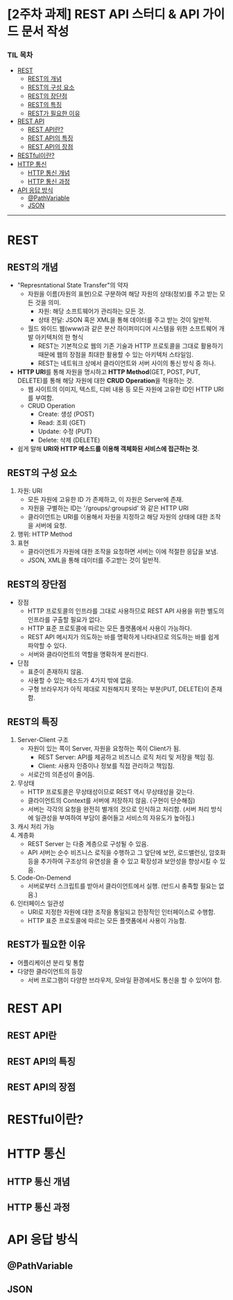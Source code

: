 # [2주차 과제] REST API 스터디 & API 가이드 문서 작성





### TIL 목차 
* [REST](#rest)
  - [REST의 개념](#rest의-개념)
  - [REST의 구성 요소](#rest의-구성-요소)
  - [REST의 장단점](#rest의-장단점)
  - [REST의 특징](#rest의-특징)
  - [REST가 필요한 이유](#rest가-필요한-이유)
* [REST API](#rest-api)
  - [REST API란?](#rest-api란)
  - [REST API의 특징](#rest-api의-특징)
  - [REST API의 장점](#rest-api의-장점)
* [RESTful이란?](#restful이란)
* [HTTP 통신](#http-통신)
  - [HTTP 통신 개념](#http-통신-개념)
  - [HTTP 통신 과정](#http-통신-과정)
* [API 응답 방식](#api-응답-방식)
  - [@PathVariable](#@PathVariable)
  - [JSON](#json)

- - - 

# REST
## REST의 개념
- "Represntational State Transfer"의 약자 
  * 자원을 이름(자원의 표현)으로 구분하여 해당 자원의 상태(정보)를 주고 받는 모든 것을 의미.
    + 자원: 해당 소프트웨어가 관리하는 모든 것. 
    + 상태 전달: JSON 혹은 XML을 통해 데이터를 주고 받는 것이 일반적.  
  * 월드 와이드 웹(www)과 같은 분산 하이퍼미디어 시스템을 위한 소프트웨어 개발 아키텍처의 한 형식
    + REST는 기본적으로 웹의 기존 기술과 HTTP 프로토콜을 그대로 활용하기 때문에 웹의 장점을 최대한 활용할 수 있는 아키텍처 스타일임. 
    + REST는 네트워크 상에서 클라이언트와 서버 사이의 통신 방식 중 하나. 
- **HTTP URI**를 통해 자원을 명시하고 **HTTP Method**(GET, POST, PUT, DELETE)를 통해 해당 자원에 대한 **CRUD Operation**을 적용하는 것. 
  * 웹 사이트의 이미지, 텍스트, 디비 내용 등 모든 자원에 고유한 ID인 HTTP URI를 부여함. 
  * CRUD Operation
    + Create: 생성 (POST)
    + Read: 조회 (GET)
    + Update: 수정 (PUT)
    + Delete: 삭제 (DELETE)
- 쉽게 말해 **URI와 HTTP 메소드를 이용해 객체화된 서비스에 접근하는 것**. 

## REST의 구성 요소
1. 자원: URI
    - 모든 자원에 고유한 ID 가 존제하고, 이 자원은 Server에 존재. 
    - 자원을 구별하는 ID는 '/groups/:groupsid' 와 같은 HTTP URI
    - 클라이언트는 URI를 이용해서 자원을 지정하고 해당 자원의 상태에 대한 조작을 서버에 요청. 
2. 행위: HTTP Method
3. 표현
    - 클라이언트가 자원에 대한 조작을 요청하면 서버는 이에 적절한 응답을 보냄. 
    - JSON, XML을 통해 데이터를 주고받는 것이 일반적. 

## REST의 장단점
- 장점
  * HTTP 프로토콜의 인프라를 그대로 사용하므로 REST API 사용을 위한 별도의 인프라를 구출할 필요가 없다.
  * HTTP 표준 프로토콜에 따르는 모든 플랫폼에서 사용이 가능하다.
  * REST API 메시지가 의도하는 바를 명확하게 나타내므로 의도하는 바를 쉽게 파악할 수 있다.
  * 서버와 클라이언트의 역할을 명확하게 분리한다. 
- 단점
  * 표준이 존재하지 않음. 
  * 사용할 수 있는 메소드가 4가지 밖에 없음. 
  * 구형 브라우저가 아직 제대로 지원해지지 못하는 부분(PUT, DELETE)이 존재함. 

## REST의 특징
1. Server-Client 구조
    - 자원이 있는 쪽이 Server, 자원을 요청하는 쪽이 Client가 됨. 
      + REST Server: API를 제공하고 비즈니스 로직 처리 및 저장을 책임 짐. 
      + Client: 사용자 인증이나 정보를 직접 관리하고 책임짐. 
    - 서로간의 의존성이 줄어듬. 
2. 무상태
    - HTTP 프로토콜은 무상태성이므로 REST 역시 무상태성을 갖는다. 
    - 클라이언트의 Context를 서버에 저장하지 않음. (구현이 단순해짐)
    - 서버는 각각의 요청을 완전히 별개의 것으로 인식하고 처리함. (서버 처리 방식에 일관성을 부여하여 부담이 줄어들고 서비스의 자유도가 높아짐.)
3. 캐시 처리 가능
4. 계층화
    - REST Server 는 다중 계층으로 구성될 수 있음. 
    - API 서버는 순수 비즈니스 로직을 수행하고 그 앞단에 보안, 로드밸런싱, 암호화 등을 추가하여 구조상의 유연성을 줄 수 있고 확장성과 보안성을 향상시킬 수 있음. 
5. Code-On-Demend
    - 서버로부터 스크립트를 받아서 클라이언트에서 실행. (반드시 충족할 필요는 없음.)
6. 인터페이스 일관성
    - URI로 지정한 자원에 대한 조작을 통일되고 한정적인 인터페이스로 수행함. 
    - HTTP 표준 프로토콜에 따르는 모든 플랫폼에서 사용이 가능함. 

## REST가 필요한 이유
- 어플리케이션 분리 및 통합
- 다양한 클라이언트의 등장
  * 서버 프로그램이 다양한 브라우저, 모바일 환경에서도 통신을 할 수 있어야 함.

# REST API
## REST API란
## REST API의 특징
## REST API의 장점


# RESTful이란?




# HTTP 통신
## HTTP 통신 개념


## HTTP 통신 과정




# API 응답 방식

## @PathVariable

## JSON 



